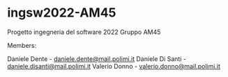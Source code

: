 # ingsw2022-AM45
Progetto ingegneria del software 2022 Gruppo AM45

Members:

Daniele Dente    - daniele.dente@mail.polimi.it
Daniele Di Santi - daniele.disanti@mail.polimi.it
Valerio Donno    - valerio.donno@mail.polimi.it
